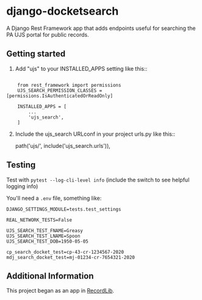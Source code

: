 # django-docketsearch

A Django Rest Framework app that adds endpoints useful for searching the PA UJS portal for public records.

## Getting started

1. Add "ujs" to your INSTALLED_APPS setting like this::

```
    
    from rest_framework import permissions
    UJS_SEARCH_PERMISSION_CLASSES = [permissions.IsAuthenticatedOrReadOnly]
    
    INSTALLED_APPS = [
        ...
        'ujs_search',
    ]
```


2. Include the ujs_search URLconf in your project urls.py like this::

    path('ujs/', include('ujs_search.urls')),


## Testing

Test with `pytest --log-cli-level info` (include the switch to see helpful logging info)

You'll need a `.env` file, something like:

```
DJANGO_SETTINGS_MODULE=tests.test_settings

REAL_NETWORK_TESTS=False

UJS_SEARCH_TEST_FNAME=Greasy
UJS_SEARCH_TEST_LNAME=Spoon
UJS_SEARCH_TEST_DOB=1950-05-05

cp_search_docket_test=cp-43-cr-1234567-2020
mdj_search_docket_test=mj-01234-cr-7654321-2020

```

## Additional Information

This project began as an app in [RecordLib](https://github.com/CLSPhila/RecordLib).